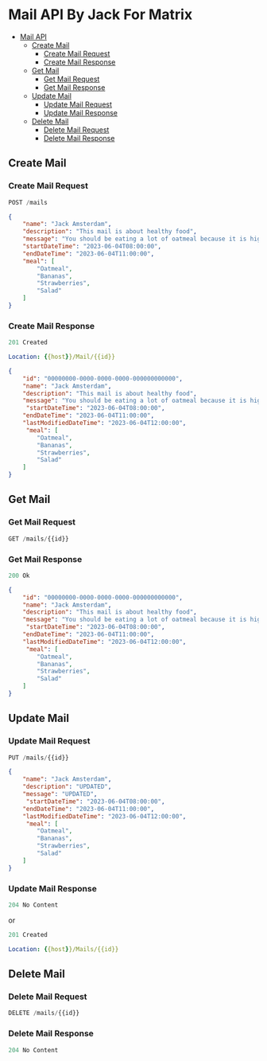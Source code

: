 # Mail API By Jack For Matrix

- [Mail API](#mail-api)
  - [Create Mail](#create-mail)
    - [Create Mail Request](#create-mail-request)
    - [Create Mail Response](#create-mail-response)
  - [Get Mail](#get-mail)
    - [Get Mail Request](#get-mail-request)
    - [Get Mail Response](#get-mail-response)
  - [Update Mail](#update-mail)
    - [Update Mail Request](#update-mail-request)
    - [Update Mail Response](#update-mail-response)
  - [Delete Mail](#delete-mail)
    - [Delete Mail Request](#delete-mail-request)
    - [Delete Mail Response](#delete-mail-response)

## Create Mail


### Create Mail Request

```js
POST /mails
```

```json
{
    "name": "Jack Amsterdam",
    "description": "This mail is about healthy food",
    "message": "You should be eating a lot of oatmeal because it is high in Soluble Fiber.As well you should be eating lots of bananas for good qulity Potassium. Also Strawberries are good for. End your dat with a home made salad. Get on that healthy diet right away!",
    "startDateTime": "2023-06-04T08:00:00",
    "endDateTime": "2023-06-04T11:00:00",
    "meal": [
        "Oatmeal",
        "Bananas",
        "Strawberries",
        "Salad"
    ]
}
```

### Create Mail Response

```js
201 Created
```

```yml
Location: {{host}}/Mail/{{id}}
```

```json
{
    "id": "00000000-0000-0000-0000-000000000000",
    "name": "Jack Amsterdam",
    "description": "This mail is about healthy food",
    "message": "You should be eating a lot of oatmeal because it is high in Soluble Fiber.As well you should be eating lots of bananas for good qulity Potassium. Also Strawberries are good for. End your dat with a home made salad. Get on that healthy diet right away!",
     "startDateTime": "2023-06-04T08:00:00",
    "endDateTime": "2023-06-04T11:00:00",
    "lastModifiedDateTime": "2023-06-04T12:00:00",
     "meal": [
        "Oatmeal",
        "Bananas",
        "Strawberries",
        "Salad"
    ]
}
```

## Get Mail

### Get Mail Request

```js
GET /mails/{{id}}
```

### Get Mail Response

```js
200 Ok
```

```json
{
    "id": "00000000-0000-0000-0000-000000000000",
    "name": "Jack Amsterdam",
    "description": "This mail is about healthy food",
    "message": "You should be eating a lot of oatmeal because it is high in Soluble Fiber.As well you should be eating lots of bananas for good qulity Potassium. Also Strawberries are good for. End your dat with a home made salad. Get on that healthy diet right away!",
     "startDateTime": "2023-06-04T08:00:00",
    "endDateTime": "2023-06-04T11:00:00",
    "lastModifiedDateTime": "2023-06-04T12:00:00",
     "meal": [
        "Oatmeal",
        "Bananas",
        "Strawberries",
        "Salad"
    ]
}
```

## Update Mail

### Update Mail Request

```js
PUT /mails/{{id}}
```

```json
{
    "name": "Jack Amsterdam",
    "description": "UPDATED",
    "message": "UPDATED",
     "startDateTime": "2023-06-04T08:00:00",
    "endDateTime": "2023-06-04T11:00:00",
    "lastModifiedDateTime": "2023-06-04T12:00:00",
     "meal": [
        "Oatmeal",
        "Bananas",
        "Strawberries",
        "Salad"
    ]
}
```

### Update Mail Response

```js
204 No Content
```

or

```js
201 Created
```

```yml
Location: {{host}}/Mails/{{id}}
```

## Delete Mail

### Delete Mail Request

```js
DELETE /mails/{{id}}
```

### Delete Mail Response

```js
204 No Content
```
